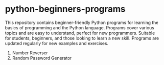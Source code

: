 # python-beginners-programs
This repository contains beginner-friendly Python programs for learning the basics of programming and the Python language. Programs cover various topics and are easy to understand, perfect for new programmers. Suitable for students, beginners, and those looking to learn a new skill. Programs are updated regularly for new examples and exercises.

1. Number Reverser
2. Random Password Generator